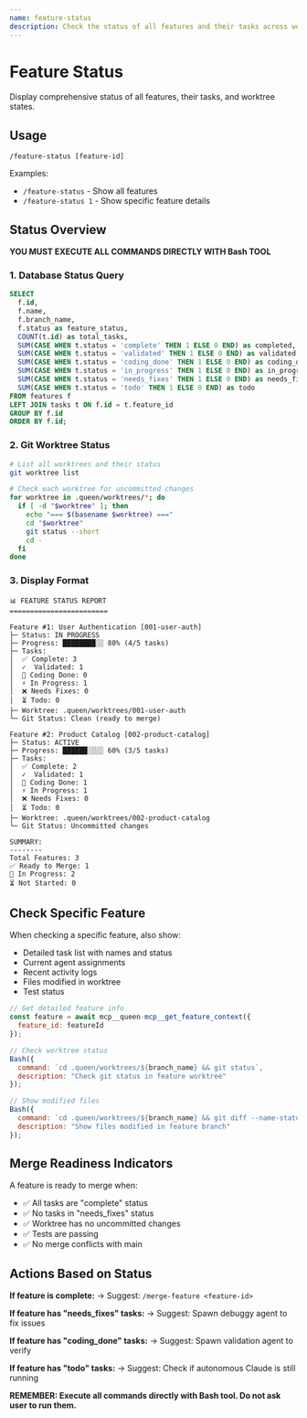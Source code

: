 ```yaml
---
name: feature-status
description: Check the status of all features and their tasks across worktrees
---
```


# Feature Status

Display comprehensive status of all features, their tasks, and worktree states.

## Usage

```
/feature-status [feature-id]
```

Examples:
- `/feature-status` - Show all features
- `/feature-status 1` - Show specific feature details

## Status Overview

**YOU MUST EXECUTE ALL COMMANDS DIRECTLY WITH Bash TOOL**

### 1. Database Status Query

```sql
SELECT 
  f.id,
  f.name,
  f.branch_name,
  f.status as feature_status,
  COUNT(t.id) as total_tasks,
  SUM(CASE WHEN t.status = 'complete' THEN 1 ELSE 0 END) as completed,
  SUM(CASE WHEN t.status = 'validated' THEN 1 ELSE 0 END) as validated,
  SUM(CASE WHEN t.status = 'coding_done' THEN 1 ELSE 0 END) as coding_done,
  SUM(CASE WHEN t.status = 'in_progress' THEN 1 ELSE 0 END) as in_progress,
  SUM(CASE WHEN t.status = 'needs_fixes' THEN 1 ELSE 0 END) as needs_fixes,
  SUM(CASE WHEN t.status = 'todo' THEN 1 ELSE 0 END) as todo
FROM features f
LEFT JOIN tasks t ON f.id = t.feature_id
GROUP BY f.id
ORDER BY f.id;
```

### 2. Git Worktree Status

```bash
# List all worktrees and their status
git worktree list

# Check each worktree for uncommitted changes
for worktree in .queen/worktrees/*; do
  if [ -d "$worktree" ]; then
    echo "=== $(basename $worktree) ==="
    cd "$worktree"
    git status --short
    cd -
  fi
done
```

### 3. Display Format

```
📊 FEATURE STATUS REPORT
========================

Feature #1: User Authentication [001-user-auth]
├─ Status: IN PROGRESS
├─ Progress: ████████░░ 80% (4/5 tasks)
├─ Tasks:
│  ✅ Complete: 3
│  ✓  Validated: 1
│  🔧 Coding Done: 0
│  ⚡ In Progress: 1
│  ❌ Needs Fixes: 0
│  ⏳ Todo: 0
├─ Worktree: .queen/worktrees/001-user-auth
└─ Git Status: Clean (ready to merge)

Feature #2: Product Catalog [002-product-catalog]
├─ Status: ACTIVE
├─ Progress: ██████░░░░ 60% (3/5 tasks)
├─ Tasks:
│  ✅ Complete: 2
│  ✓  Validated: 1
│  🔧 Coding Done: 1
│  ⚡ In Progress: 1
│  ❌ Needs Fixes: 0
│  ⏳ Todo: 0
├─ Worktree: .queen/worktrees/002-product-catalog
└─ Git Status: Uncommitted changes

SUMMARY:
--------
Total Features: 3
✅ Ready to Merge: 1
🚀 In Progress: 2
⏳ Not Started: 0
```

## Check Specific Feature

When checking a specific feature, also show:
- Detailed task list with names and status
- Current agent assignments
- Recent activity logs
- Files modified in worktree
- Test status

```javascript
// Get detailed feature info
const feature = await mcp__queen-mcp__get_feature_context({
  feature_id: featureId
});

// Check worktree status
Bash({
  command: `cd .queen/worktrees/${branch_name} && git status`,
  description: "Check git status in feature worktree"
});

// Show modified files
Bash({
  command: `cd .queen/worktrees/${branch_name} && git diff --name-status main...HEAD`,
  description: "Show files modified in feature branch"
});
```

## Merge Readiness Indicators

A feature is ready to merge when:
- ✅ All tasks are "complete" status
- ✅ No tasks in "needs_fixes" status  
- ✅ Worktree has no uncommitted changes
- ✅ Tests are passing
- ✅ No merge conflicts with main

## Actions Based on Status

**If feature is complete:**
→ Suggest: `/merge-feature <feature-id>`

**If feature has "needs_fixes" tasks:**
→ Suggest: Spawn debuggy agent to fix issues

**If feature has "coding_done" tasks:**
→ Suggest: Spawn validation agent to verify

**If feature has "todo" tasks:**
→ Suggest: Check if autonomous Claude is still running

**REMEMBER: Execute all commands directly with Bash tool. Do not ask user to run them.**